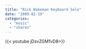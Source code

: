 ```yaml
---
title: "Rick Wakeman Keyboard Solo"
date: "2009-02-19"
categories:
  - "music"
  - "shares"
---
```


<div style="width: 70vw;">{{< youtube jDsvZGM1vD8>}}</div>
